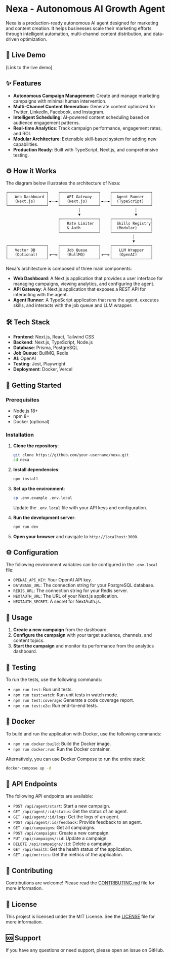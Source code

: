 # Nexa - Autonomous AI Growth Agent

Nexa is a production-ready autonomous AI agent designed for marketing and content creation. It helps businesses scale their marketing efforts through intelligent automation, multi-channel content distribution, and data-driven optimization.

## 🚀 Live Demo

[Link to the live demo]

## ✨ Features

- **Autonomous Campaign Management**: Create and manage marketing campaigns with minimal human intervention.
- **Multi-Channel Content Generation**: Generate content optimized for Twitter, LinkedIn, Facebook, and Instagram.
- **Intelligent Scheduling**: AI-powered content scheduling based on audience engagement patterns.
- **Real-time Analytics**: Track campaign performance, engagement rates, and ROI.
- **Modular Architecture**: Extensible skill-based system for adding new capabilities.
- **Production Ready**: Built with TypeScript, Next.js, and comprehensive testing.

## ⚙️ How it Works

The diagram below illustrates the architecture of Nexa:

```
┌─────────────────┐    ┌─────────────────┐    ┌─────────────────┐
│   Web Dashboard │    │   API Gateway   │    │  Agent Runner   │
│   (Next.js)     │◄──►│   (Next.js)     │◄──►│  (TypeScript)   │
└─────────────────┘    └─────────────────┘    └─────────────────┘
                                │                        │
                                ▼                        ▼
                       ┌─────────────────┐    ┌─────────────────┐
                       │   Rate Limiter  │    │  Skills Registry│
                       │   & Auth        │    │  (Modular)      │
                       └─────────────────┘    └─────────────────┘
                                                        │
                                                        ▼
┌─────────────────┐    ┌─────────────────┐    ┌─────────────────┐
│   Vector DB     │    │   Job Queue     │    │   LLM Wrapper   │
│   (Optional)    │◄──►│   (BullMQ)      │◄──►│   (OpenAI)      │
└─────────────────┘    └─────────────────┘    └─────────────────┘
```

Nexa's architecture is composed of three main components:

- **Web Dashboard**: A Next.js application that provides a user interface for managing campaigns, viewing analytics, and configuring the agent.
- **API Gateway**: A Next.js application that exposes a REST API for interacting with the agent.
- **Agent Runner**: A TypeScript application that runs the agent, executes skills, and interacts with the job queue and LLM wrapper.

## 🛠️ Tech Stack

- **Frontend**: Next.js, React, Tailwind CSS
- **Backend**: Next.js, TypeScript, Node.js
- **Database**: Prisma, PostgreSQL
- **Job Queue**: BullMQ, Redis
- **AI**: OpenAI
- **Testing**: Jest, Playwright
- **Deployment**: Docker, Vercel

## 🏁 Getting Started

### Prerequisites

- Node.js 18+
- npm 8+
- Docker (optional)

### Installation

1. **Clone the repository**:

   ```bash
   git clone https://github.com/your-username/nexa.git
   cd nexa
   ```

2. **Install dependencies**:

   ```bash
   npm install
   ```

3. **Set up the environment**:

   ```bash
   cp .env.example .env.local
   ```

   Update the `.env.local` file with your API keys and configuration.

4. **Run the development server**:

   ```bash
   npm run dev
   ```

5. **Open your browser** and navigate to `http://localhost:3000`.

## ⚙️ Configuration

The following environment variables can be configured in the `.env.local` file:

- `OPENAI_API_KEY`: Your OpenAI API key.
- `DATABASE_URL`: The connection string for your PostgreSQL database.
- `REDIS_URL`: The connection string for your Redis server.
- `NEXTAUTH_URL`: The URL of your Next.js application.
- `NEXTAUTH_SECRET`: A secret for NextAuth.js.

## 📖 Usage

1. **Create a new campaign** from the dashboard.
2. **Configure the campaign** with your target audience, channels, and content topics.
3. **Start the campaign** and monitor its performance from the analytics dashboard.

## 🧪 Testing

To run the tests, use the following commands:

- `npm run test`: Run unit tests.
- `npm run test:watch`: Run unit tests in watch mode.
- `npm run test:coverage`: Generate a code coverage report.
- `npm run test:e2e`: Run end-to-end tests.

## 🐳 Docker

To build and run the application with Docker, use the following commands:

- `npm run docker:build`: Build the Docker image.
- `npm run docker:run`: Run the Docker container.

Alternatively, you can use Docker Compose to run the entire stack:

```bash
docker-compose up -d
```

## 🔗 API Endpoints

The following API endpoints are available:

- `POST /api/agent/start`: Start a new campaign.
- `GET /api/agent/:id/status`: Get the status of an agent.
- `GET /api/agent/:id/logs`: Get the logs of an agent.
- `POST /api/agent/:id/feedback`: Provide feedback to an agent.
- `GET /api/campaigns`: Get all campaigns.
- `POST /api/campaigns`: Create a new campaign.
- `PUT /api/campaigns/:id`: Update a campaign.
- `DELETE /api/campaigns/:id`: Delete a campaign.
- `GET /api/health`: Get the health status of the application.
- `GET /api/metrics`: Get the metrics of the application.

## 🤝 Contributing

Contributions are welcome! Please read the [CONTRIBUTING.md](CONTRIBUTING.md) file for more information.

## 📄 License

This project is licensed under the MIT License. See the [LICENSE](LICENSE) file for more information.

## 🆘 Support

If you have any questions or need support, please open an issue on GitHub.